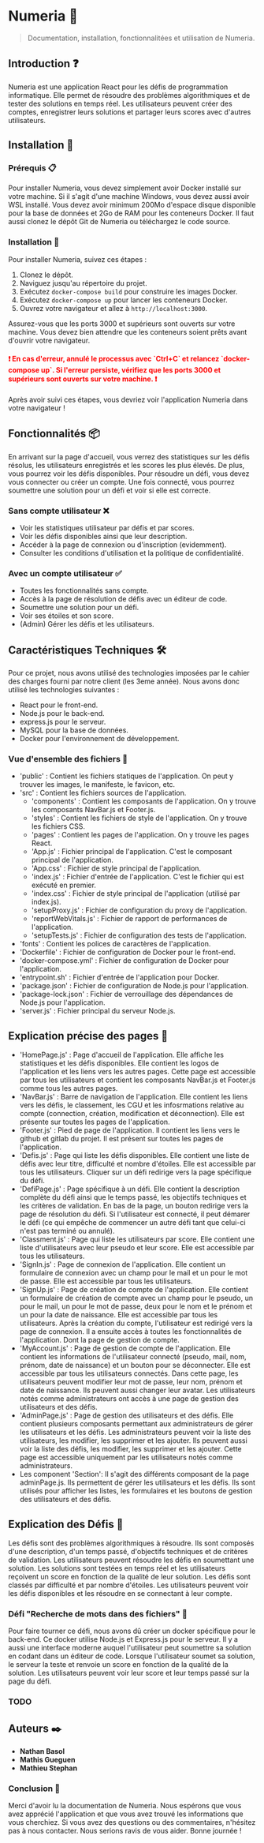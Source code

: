 # Numeria 🎇
> Documentation, installation, fonctionnalitées et utilisation de Numeria.

## Introduction ❓
Numeria est une application React pour les défis de programmation informatique. Elle permet de résoudre des problèmes algorithmiques et de tester des solutions en temps réel. Les utilisateurs peuvent créer des comptes, enregistrer leurs solutions et partager leurs scores avec d'autres utilisateurs.

## Installation 🚀
### Prérequis 📋
Pour installer Numeria, vous devez simplement avoir Docker installé sur votre machine. Si il s'agit d'une machine Windows, vous devez aussi avoir WSL installé.
Vous devez avoir minimum 200Mo d'espace disque disponible pour la base de données et 2Go de RAM pour les conteneurs Docker.
Il faut aussi clonez le dépôt Git de Numeria ou téléchargez le code source.

### Installation 🔧

Pour installer Numeria, suivez ces étapes :
1. Clonez le dépôt.
2. Naviguez jusqu'au répertoire du projet.
3. Exécutez `docker-compose build` pour construire les images Docker.
4. Exécutez `docker-compose up` pour lancer les conteneurs Docker.
5. Ouvrez votre navigateur et allez à `http://localhost:3000`.

Assurez-vous que les ports 3000 et supérieurs sont ouverts sur votre machine. Vous devez bien attendre que les conteneurs soient prêts avant d'ouvrir votre navigateur.

<h4 style="color:red;">❗ En cas d'erreur, annulé le processus avec `Ctrl+C` et relancez `docker-compose up`. Si l'erreur persiste, vérifiez que les ports 3000 et supérieurs sont ouverts sur votre machine. ❗</h4>

Après avoir suivi ces étapes, vous devriez voir l'application Numeria dans votre navigateur !

## Fonctionnalités 📦

En arrivant sur la page d'accueil, vous verrez des statistiques sur les défis résolus, les utilisateurs enregistrés et les scores les plus élevés. De plus, vous pourrez voir les défis disponibles. Pour résoudre un défi, vous devez vous connecter ou créer un compte. Une fois connecté, vous pourrez soumettre une solution pour un défi et voir si elle est correcte.

### Sans compte utilisateur ❌
- Voir les statistiques utilisateur par défis et par scores.
- Voir les défis disponibles ainsi que leur description.
- Accéder à la page de connexion ou d'inscription (evidemment).
- Consulter les conditions d'utilisation et la politique de confidentialité.

### Avec un compte utilisateur ✅
- Toutes les fonctionnalités sans compte.
- Accès à la page de résolution de défis avec un éditeur de code.  
- Soumettre une solution pour un défi.
- Voir ses étoiles et son score.
- (Admin) Gérer les défis et les utilisateurs.


## Caractéristiques Techniques 🛠️

Pour ce projet, nous avons utilisé des technologies imposées par le cahier des charges fourni par notre client (les 3eme année). Nous avons donc utilisé les technologies suivantes :
- React pour le front-end.
- Node.js pour le back-end.
- express.js pour le serveur.
- MySQL pour la base de données.
- Docker pour l'environnement de développement.

### Vue d'ensemble des fichiers 📁
- 'public' : Contient les fichiers statiques de l'application. On peut y trouver les images, le manifeste, le favicon, etc.
- 'src' : Contient les fichiers sources de l'application.
  - 'components' : Contient les composants de l'application. On y trouve les composants NavBar.js et Footer.js.
  - 'styles' : Contient les fichiers de style de l'application. On y trouve les fichiers CSS.
  - 'pages' : Contient les pages de l'application. On y trouve les pages React.
  - 'App.js' : Fichier principal de l'application. C'est le composant principal de l'application.
  - 'App.css' : Fichier de style principal de l'application.
  - 'index.js' : Fichier d'entrée de l'application. C'est le fichier qui est exécuté en premier.
  - 'index.css' : Fichier de style principal de l'application (utilisé par index.js).
  - 'setupProxy.js' : Fichier de configuration du proxy de l'application.
  - 'reportWebVitals.js' : Fichier de rapport de performances de l'application.
  - 'setupTests.js' : Fichier de configuration des tests de l'application.
- 'fonts' : Contient les polices de caractères de l'application.
- 'Dockerfile' : Fichier de configuration de Docker pour le front-end.
- 'docker-compose.yml' : Fichier de configuration de Docker pour l'application.
- 'entrypoint.sh' : Fichier d'entrée de l'application pour Docker.
- 'package.json' : Fichier de configuration de Node.js pour l'application.
- 'package-lock.json' : Fichier de verrouillage des dépendances de Node.js pour l'application.
- 'server.js' : Fichier principal du serveur Node.js.

## Explication précise des pages 📄
- 'HomePage.js' : 
Page d'accueil de l'application. Elle affiche les statistiques et les défis disponibles. Elle contient les logos de l'application et les liens vers les autres pages. Cette page est accessible par tous les utilisateurs et contient les composants NavBar.js et Footer.js comme tous les autres pages.
- 'NavBar.js' :
Barre de navigation de l'application. Elle contient les liens vers les défis, le classement, les CGU et les infosrmations relative au compte (connection, création, modification et déconnection). Elle est présente sur toutes les pages de l'application.
- 'Footer.js' :
Pied de page de l'application. Il contient les liens vers le github et gitlab du projet. Il est présent sur toutes les pages de l'application.
- 'Defis.js' : 
Page qui liste les défis disponibles. Elle contient une liste de défis avec leur titre, difficulté et nombre d'étoiles. Elle est accessible par tous les utilisateurs. Cliquer sur un défi redirige vers la page spécifique du défi.
- 'DefiPage.js' : 
Page spécifique à un défi. Elle contient la description complète du défi ainsi que le temps passé, les objectifs techniques et les critères de validation. En bas de la page, un bouton redirige vers la page de résolution du défi. Si l'utilisateur est connecté, il peut démarer le défi (ce qui empêche de commencer un autre défi tant que celui-ci n'est pas terminé ou annulé).
- 'Classment.js' : 
Page qui liste les utilisateurs par score. Elle contient une liste d'utilisateurs avec leur pseudo et leur score. Elle est accessible par tous les utilisateurs.
- 'SignIn.js' : 
Page de connexion de l'application. Elle contient un formulaire de connexion avec un champ pour le mail et un pour le mot de passe. Elle est accessible par tous les utilisateurs.
- 'SignUp.js' : 
Page de création de compte de l'application. Elle contient un formulaire de création de compte avec un champ pour le pseudo, un pour le mail, un pour le mot de passe, deux pour le nom et le prénom et un pour la date de naissance. Elle est accessible par tous les utilisateurs. Après la création du compte, l'utilisateur est redirigé vers la page de connexion. Il a ensuite accès à toutes les fonctionnalités de l'application. Dont la page de gestion de compte.
- 'MyAccount.js' : 
Page de gestion de compte de l'application. Elle contient les informations de l'utilisateur connecté (pseudo, mail, nom, prénom, date de naissance) et un bouton pour se déconnecter. Elle est accessible par tous les utilisateurs connectés. Dans cette page, les utilisateurs peuvent modifier leur mot de passe, leur nom, prénom et date de naissance. Ils peuvent aussi changer leur avatar. Les utilisateurs notés comme administrateurs ont accès à une page de gestion des utilisateurs et des défis.
- 'AdminPage.js' : 
Page de gestion des utilisateurs et des défis. Elle contient plusieurs composants permettant aux administrateurs de gérer les utilisateurs et les défis. Les administrateurs peuvent voir la liste des utilisateurs, les modifier, les supprimer et les ajouter. Ils peuvent aussi voir la liste des défis, les modifier, les supprimer et les ajouter. Cette page est accessible uniquement par les utilisateurs notés comme administrateurs.
- Les component 'Section':
Il s'agit des différents composant de la page adminPage.js. Ils permettent de gérer les utilisateurs et les défis. Ils sont utilisés pour afficher les listes, les formulaires et les boutons de gestion des utilisateurs et des défis.

## Explication des Défis 🧩
Les défis sont des problèmes algorithmiques à résoudre. Ils sont composés d'une description, d'un temps passé, d'objectifs techniques et de critères de validation. Les utilisateurs peuvent résoudre les défis en soumettant une solution. Les solutions sont testées en temps réel et les utilisateurs reçoivent un score en fonction de la qualité de leur solution. Les défis sont classés par difficulté et par nombre d'étoiles. Les utilisateurs peuvent voir les défis disponibles et les résoudre en se connectant à leur compte.

### Défi "Recherche de mots dans des fichiers" 📝
Pour faire tourner ce défi, nous avons dû créer un docker spécifique pour le back-end. Ce docker utilise Node.js et Express.js pour le serveur. Il y a aussi une interface moderne auquel l'utilisateur peut soumettre sa solution en codant dans un éditeur de code. Lorsque l'utilisateur soumet sa solution, le serveur la teste et renvoie un score en fonction de la qualité de la solution. Les utilisateurs peuvent voir leur score et leur temps passé sur la page du défi.

### TODO

## Auteurs ✒️
- **Nathan Basol**
- **Mathis Gueguen**
- **Mathieu Stephan**

### Conclusion 🎉
Merci d'avoir lu la documentation de Numeria. Nous espérons que vous avez apprécié l'application et que vous avez trouvé les informations que vous cherchiez. Si vous avez des questions ou des commentaires, n'hésitez pas à nous contacter. Nous serions ravis de vous aider. Bonne journée !

